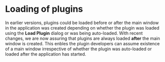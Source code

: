 # Loading of plugins

In earlier versions, plugins could be loaded before or after the main window in
the application was created depending on whether the plugin was loaded using the
**Load Plugin** dialog or was being auto-loaded. With recent changes, we are now
assuring that plugins are always loaded **after** the main window is created.
This enbles the plugin developers can assume existence of a
main window irrespective of whether the plugin was auto-loaded or loaded after
the application has started.
